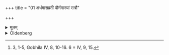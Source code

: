 +++
title = "01 अर्धमासव्रती पौर्णमास्यां रात्रौ"

+++

<details><summary>मूलम्</summary>

अर्धमासव्रती पौर्णमास्यां रात्रौ शङ्कुशतं जुहुयादेकाक्षर्ययायसान्वयकामः १
</details>

<details><summary>Oldenberg</summary>

1 [^fn_1046]. Keeping the observance (of fasting) through one fortnight, let him sacrifice in a full-moon night one hundred pegs with the Ekāksharyā verse (MB. II, 6, 9), if he is desirous of having (a large) family.

[^fn_1046]: 3, 1-5, Gobhila IV, 8, 10-16. 6 = IV, 9, 15.
</details>
